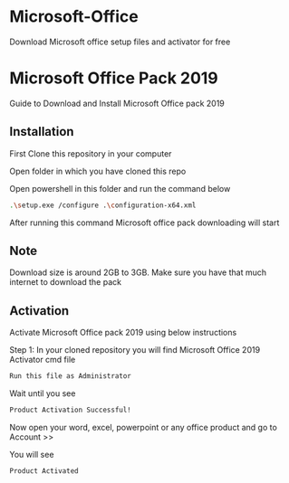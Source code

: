 # Microsoft-Office
Download Microsoft office setup files and activator for free
# Microsoft Office Pack 2019

Guide to Download and Install Microsoft Office pack 2019

## Installation

First Clone this repository in your computer

Open folder in which you have cloned this repo

Open powershell in this folder and run the command below
```bash
.\setup.exe /configure .\configuration-x64.xml
```
After running this command Microsoft office pack downloading will start
## Note
Download size is around 2GB to 3GB. Make sure you have that much internet to download the pack

## Activation
Activate Microsoft Office pack 2019 using below instructions

Step 1: In your cloned repository you will find Microsoft Office 2019 Activator cmd file
```bash
Run this file as Administrator
```
Wait until you see
```bash
Product Activation Successful!
```

Now open your word, excel, powerpoint or any office product and go to Account >>

You will see
```bash
Product Activated
```
